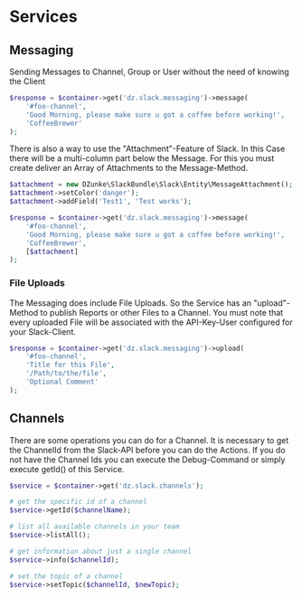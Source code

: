 # Services

## Messaging

Sending Messages to Channel, Group or User without the need of knowing the Client

``` php
$response = $container->get('dz.slack.messaging')->message(
    '#foo-channel',
    'Good Morning, please make sure u got a coffee before working!',
    'CoffeeBrewer'
);
```

There is also a way to use the "Attachment"-Feature of Slack. In this Case there will be a multi-column part below the Message.
For this you must create deliver an Array of Attachments to the Message-Method.

``` php
$attachment = new DZunke\SlackBundle\Slack\Entity\MessageAttachment();
$attachment->setColor('danger');
$attachment->addField('Test1', 'Test works');

$response = $container->get('dz.slack.messaging')->message(
    '#foo-channel',
    'Good Morning, please make sure u got a coffee before working!',
    'CoffeeBrewer',
    [$attachment]
);
```

### File Uploads

The Messaging does include File Uploads. So the Service has an "upload"-Method to publish Reports or other Files to a Channel.
You must note that every uploaded File will be associated with the API-Key-User configured for your Slack-Client.

``` php
$response = $container->get('dz.slack.messaging')->upload(
    '#foo-channel',
    'Title for this File',
    '/Path/to/the/file',
    'Optional Comment'
);
```

## Channels

There are some operations you can do for a Channel. It is necessary to get the ChannelId from the Slack-API before you
can do the Actions. If you do not have the Channel Ids you can execute the Debug-Command or simply execute getId() of
this Service.


``` php
$service = $container->get('dz.slack.channels');

# get the specific id of a channel
$service->getId($channelName);

# list all available channels in your team
$service->listAll();

# get information about just a single channel
$service->info($channelId);

# set the topic of a channel
$service->setTopic($channelId, $newTopic);
```


